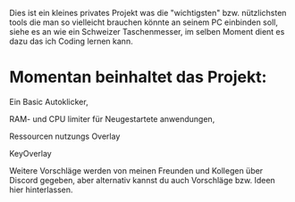 Dies ist ein kleines privates Projekt was die "wichtigsten" bzw. nützlichsten tools die man so vielleicht brauchen könnte an seinem PC einbinden soll,
siehe es an wie ein Schweizer Taschenmesser, im selben Moment dient es dazu das ich Coding lernen kann.

# Momentan beinhaltet das Projekt:



Ein Basic Autoklicker,

RAM- und CPU limiter für Neugestartete anwendungen,

Ressourcen nutzungs Overlay

KeyOverlay

Weitere Vorschläge werden von meinen Freunden und Kollegen über Discord gegeben, aber alternativ kannst du auch Vorschläge bzw. Ideen hier hinterlassen.
